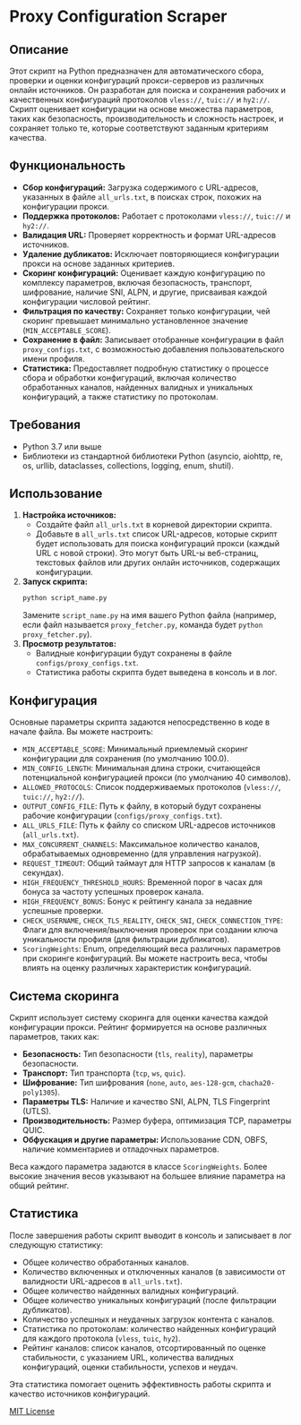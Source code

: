# Proxy Configuration Scraper

## Описание

Этот скрипт на Python предназначен для автоматического сбора, проверки и оценки конфигураций прокси-серверов из различных онлайн источников. Он разработан для поиска и сохранения рабочих и качественных конфигураций протоколов `vless://`, `tuic://` и `hy2://`. Скрипт оценивает конфигурации на основе множества параметров, таких как безопасность, производительность и сложность настроек, и сохраняет только те, которые соответствуют заданным критериям качества.

## Функциональность

*   **Сбор конфигураций:** Загрузка содержимого с URL-адресов, указанных в файле `all_urls.txt`, в поисках строк, похожих на конфигурации прокси.
*   **Поддержка протоколов:** Работает с протоколами `vless://`, `tuic://` и `hy2://`.
*   **Валидация URL:** Проверяет корректность и формат URL-адресов источников.
*   **Удаление дубликатов:** Исключает повторяющиеся конфигурации прокси на основе заданных критериев.
*   **Скоринг конфигураций:** Оценивает каждую конфигурацию по комплексу параметров, включая безопасность, транспорт, шифрование, наличие SNI, ALPN, и другие, присваивая каждой конфигурации числовой рейтинг.
*   **Фильтрация по качеству:** Сохраняет только конфигурации, чей скоринг превышает минимально установленное значение (`MIN_ACCEPTABLE_SCORE`).
*   **Сохранение в файл:** Записывает отобранные конфигурации в файл `proxy_configs.txt`, с возможностью добавления пользовательского имени профиля.
*   **Статистика:** Предоставляет подробную статистику о процессе сбора и обработки конфигураций, включая количество обработанных каналов, найденных валидных и уникальных конфигураций, а также статистику по протоколам.

## Требования

*   Python 3.7 или выше
*   Библиотеки из стандартной библиотеки Python (asyncio, aiohttp, re, os, urllib, dataclasses, collections, logging, enum, shutil).

## Использование

1.  **Настройка источников:**
    *   Создайте файл `all_urls.txt` в корневой директории скрипта.
    *   Добавьте в `all_urls.txt` список URL-адресов, которые скрипт будет использовать для поиска конфигураций прокси (каждый URL с новой строки). Это могут быть URL-ы веб-страниц, текстовых файлов или других онлайн источников, содержащих конфигурации.
2.  **Запуск скрипта:**
    ```bash
    python script_name.py
    ```
    Замените `script_name.py` на имя вашего Python файла (например, если файл называется `proxy_fetcher.py`, команда будет `python proxy_fetcher.py`).
3.  **Просмотр результатов:**
    *   Валидные конфигурации будут сохранены в файле `configs/proxy_configs.txt`.
    *   Статистика работы скрипта будет выведена в консоль и в лог.

## Конфигурация

Основные параметры скрипта задаются непосредственно в коде в начале файла. Вы можете настроить:

*   `MIN_ACCEPTABLE_SCORE`: Минимальный приемлемый скоринг конфигурации для сохранения (по умолчанию 100.0).
*   `MIN_CONFIG_LENGTH`: Минимальная длина строки, считающейся потенциальной конфигурацией прокси (по умолчанию 40 символов).
*   `ALLOWED_PROTOCOLS`: Список поддерживаемых протоколов (`vless://`, `tuic://`, `hy2://`).
*   `OUTPUT_CONFIG_FILE`: Путь к файлу, в который будут сохранены рабочие конфигурации (`configs/proxy_configs.txt`).
*   `ALL_URLS_FILE`: Путь к файлу со списком URL-адресов источников (`all_urls.txt`).
*   `MAX_CONCURRENT_CHANNELS`: Максимальное количество каналов, обрабатываемых одновременно (для управления нагрузкой).
*   `REQUEST_TIMEOUT`: Общий таймаут для HTTP запросов к каналам (в секундах).
*   `HIGH_FREQUENCY_THRESHOLD_HOURS`: Временной порог в часах для бонуса за частоту успешных проверок канала.
*   `HIGH_FREQUENCY_BONUS`: Бонус к рейтингу канала за недавние успешные проверки.
*   `CHECK_USERNAME`, `CHECK_TLS_REALITY`, `CHECK_SNI`, `CHECK_CONNECTION_TYPE`: Флаги для включения/выключения проверок при создании ключа уникальности профиля (для фильтрации дубликатов).
*   `ScoringWeights`: Enum, определяющий веса различных параметров при скоринге конфигураций. Вы можете настроить веса, чтобы влиять на оценку различных характеристик конфигураций.

## Система скоринга

Скрипт использует систему скоринга для оценки качества каждой конфигурации прокси. Рейтинг формируется на основе различных параметров, таких как:

*   **Безопасность:** Тип безопасности (`tls`, `reality`), параметры безопасности.
*   **Транспорт:** Тип транспорта (`tcp`, `ws`, `quic`).
*   **Шифрование:** Тип шифрования (`none`, `auto`, `aes-128-gcm`, `chacha20-poly1305`).
*   **Параметры TLS:** Наличие и качество SNI, ALPN, TLS Fingerprint (UTLS).
*   **Производительность:** Размер буфера, оптимизация TCP, параметры QUIC.
*   **Обфускация и другие параметры:** Использование CDN, OBFS, наличие комментариев и отладочных параметров.

Веса каждого параметра задаются в классе `ScoringWeights`. Более высокие значения весов указывают на большее влияние параметра на общий рейтинг.

## Статистика

После завершения работы скрипт выводит в консоль и записывает в лог следующую статистику:

*   Общее количество обработанных каналов.
*   Количество включенных и отключенных каналов (в зависимости от валидности URL-адресов в `all_urls.txt`).
*   Общее количество найденных валидных конфигураций.
*   Общее количество уникальных конфигураций (после фильтрации дубликатов).
*   Количество успешных и неудачных загрузок контента с каналов.
*   Статистика по протоколам: количество найденных конфигураций для каждого протокола (`vless`, `tuic`, `hy2`).
*   Рейтинг каналов: список каналов, отсортированный по оценке стабильности, с указанием URL, количества валидных конфигураций, оценки стабильности, успехов и неудач.

Эта статистика помогает оценить эффективность работы скрипта и качество источников конфигураций.

[MIT License](https://rem.mit-license.org/)
